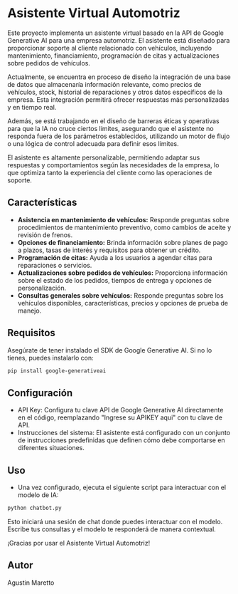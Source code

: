 # Asistente Virtual Automotriz

Este proyecto implementa un asistente virtual basado en la API de Google Generative AI para una empresa automotriz. El asistente está diseñado para proporcionar soporte al cliente relacionado con vehículos, incluyendo mantenimiento, financiamiento, programación de citas y actualizaciones sobre pedidos de vehículos.

Actualmente, se encuentra en proceso de diseño la integración de una base de datos que almacenaría información relevante, como precios de vehículos, stock, historial de reparaciones y otros datos específicos de la empresa. Esta integración permitirá ofrecer respuestas más personalizadas y en tiempo real.

Además, se está trabajando en el diseño de barreras éticas y operativas para que la IA no cruce ciertos límites, asegurando que el asistente no responda fuera de los parámetros establecidos, utilizando un motor de flujo o una lógica de control adecuada para definir esos límites.

El asistente es altamente personalizable, permitiendo adaptar sus respuestas y comportamientos según las necesidades de la empresa, lo que optimiza tanto la experiencia del cliente como las operaciones de soporte.


## Características

- **Asistencia en mantenimiento de vehículos:** Responde preguntas sobre procedimientos de mantenimiento preventivo, como cambios de aceite y revisión de frenos.
- **Opciones de financiamiento:** Brinda información sobre planes de pago a plazos, tasas de interés y requisitos para obtener un crédito.
- **Programación de citas:** Ayuda a los usuarios a agendar citas para reparaciones o servicios.
- **Actualizaciones sobre pedidos de vehículos:** Proporciona información sobre el estado de los pedidos, tiempos de entrega y opciones de personalización.
- **Consultas generales sobre vehículos:** Responde preguntas sobre los vehículos disponibles, características, precios y opciones de prueba de manejo.

## Requisitos

Asegúrate de tener instalado el SDK de Google Generative AI. Si no lo tienes, puedes instalarlo con:

```bash
pip install google-generativeai
```

## Configuración
- API Key: Configura tu clave API de Google Generative AI directamente en el código, reemplazando "Ingrese su APIKEY aqui" con tu clave de API.
- Instrucciones del sistema: El asistente está configurado con un conjunto de instrucciones predefinidas que definen cómo debe comportarse en diferentes situaciones.

## Uso
- Una vez configurado, ejecuta el siguiente script para interactuar con el modelo de IA:
```python
python chatbot.py
```
Esto iniciará una sesión de chat donde puedes interactuar con el modelo. Escribe tus consultas y el modelo te responderá de manera contextual.

¡Gracias por usar el Asistente Virtual Automotriz!

## Autor
Agustin Maretto

